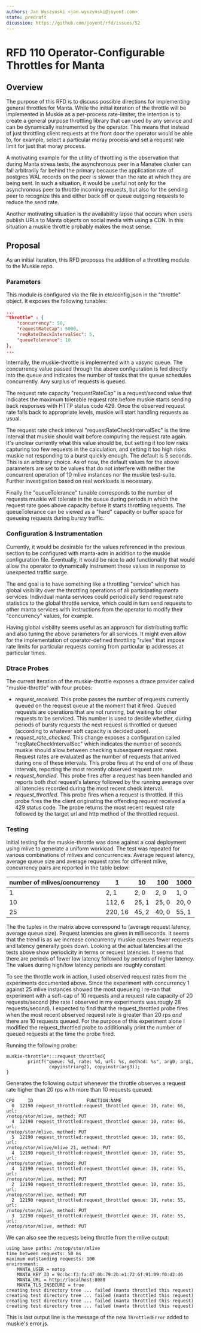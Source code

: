 ```yaml
---
authors: Jan Wyszynski <jan.wyszynski@joyent.com>
state: predraft
dicussion: https://github.com/joyent/rfd/issues/52
---
```


<!--
    This Source Code Form is subject to the terms of the Mozilla Public
    License, v. 2.0. If a copy of the MPL was not distributed with this
    file, You can obtain one at http://mozilla.org/MPL/2.0/.
-->

<!--
    Copyright 2017 <contributor>
-->

# RFD 110 Operator-Configurable Throttles for Manta

## Overview

The purpose of this RFD is to discuss possible directions for implementing
general throttles for Manta. While the initial iteration of the throttle
will be implemented in Muskie as a per-process rate-limiter, the intention
is to create a general purpose throttling library that can used by any
service and can be dynamically instrumented by the operator. This means
that instead of just throttling client requests at the front door the
operator would be able to, for example, select a particular moray process
and set a request rate limit for just that moray process.

A motivating example for the utility of throttling is the observation that
during Manta stress tests, the asynchronous peer in a Manatee cluster can
fall arbitrarily far behind the primary because the application rate of
postgres WAL records on the peer is slower than the rate at which they
are being sent. In such a situation, it would be useful not only for the
asynchronous peer to throttle incoming requests, but also for the sending
peer to recognize this and either back off or queue outgoing requests to
reduce the send rate.

Another motivating situation is the availability lapse that occurs when
users publish URLs to Manta objects on social media with using a CDN.
In this situation a muskie throttle probably makes the most sense.

## Proposal

As an initial iteration, this RFD proposes the addition of a throttling
module to the Muskie repo.

### Parameters

This module is configured via the file in
etc/config.json in the "throttle" object. It exposes the following
tunables:

```json
...
"throttle" : {
	"concurrency": 50,
	"requestRateCap": 5000,
	"reqRateCheckIntervalSec": 5,
	"queueTolerance": 10
},
...
```

Internally, the muskie-throttle is implemented with a vasync queue. The
concurrency value passed through the above configuration is fed directly
into the queue and indicates the number of tasks that the queue schedules
concurrently. Any surplus of requests is queued.

The request rate capacity "requestRateCap" is a request/second value that
indicates the maximum tolerable request rate before muskie starts sending
back responses with HTTP status code 429. Once the observed request rate
falls back to appropriate levels, muskie will start handling requests as
usual.

The request rate check interval "requestRateCheckIntervalSec" is the time
interval that muskie should wait before computing the request rate again.
It's unclear currently what this value should be, but setting it too low
risks capturing too few requests in the calculation, and setting it too
high risks muskie not responding to a burst quickly enough. The default
is 5 seconds. This is an arbitrary choice.  As of now, the default values
for the above parameters are set to be values that do not interfere with
neither the concurrent operation of 10 mlive instances nor the muskie 
test-suite. Further investigation based on real workloads is necessary.

Finally the "queueTolerance" tunable corresponds to the number of requests
muskie will tolerate in the queue during periods in which the request rate
goes above capacity before it starts throttling requests. The queueTolerance
can be viewed as a "hard" capacity or buffer space for queueing requests
during bursty traffic.

### Configuration & Instrumentation

Currently, it would be desirable for the values referenced in the
previous section to be configured with manta-adm in addition to the
muskie configuration file. Eventually, it would be nice to add functionality
that would allow the operator to dynamically instrument these values in
response to unexpected traffic surge.

The end goal is to have something like a throttling "service" which has
global visibility over the throttling operations of all participating
manta services. Individual manta services could periodically send request
rate statistics to the global throttle service, which could in turn send
requests to other manta services with instructions from the operator to
modify their "concurrency" values, for example.

Having global visbility seems useful as an approach for distributing
traffic and also tuning the above parameters for all services. It might
even allow for the implementation of operator-defined throttling "rules"
that impose rate limits for particular requests coming from particular
ip addresses at particular times.

### Dtrace Probes

The current iteration of the muskie-throttle exposes a dtrace provider
called "muskie-throttle" with four probes:

- *request_received*. This probe passes the number of requests currently queued
  on the request queue at the moment that it fired. Queued requests are
  operations that are not running, but waiting for other requests to be
  serviced. This number is used to decide whether, during periods of bursty
  requests the next request is throttled or queued (according to whatever soft
  capacity is decided upon).
- *request_rate_checked*. This change exposes a configuration called
  "reqRateCheckIntervalSec" which indicates the number of seconds muskie should
  allow between checking subsequent request rates. Request rates are evaluated as
  the number of requests that arrived during one of these intervals. This probe
  fires at the end of one of these intervals, reporting the most recently
  observed request rate.
- *request_handled*. This probe fires after a request has been handled and
  reports both *that* request's latency followed by the running average over all
  latencies recorded during the most recent check interval.
- *request_throttled*. This probe fires when a request is throttled. If this
  probe fires the the client originating the offending request received a 429
  status code. The probe returns the most recent request rate followed by the target
  url and http method of the throttled request.

### Testing

Initial testing for the muskie-throttle was done against a coal deployment using
mlive to generate a uniform workload. The test was repeated for various
combinations of mlives and concurrencies. Average request latency, average queue
size and average request rates for different mlive, concurrency pairs are
reported in the table below:

| number of mlives/concurrency | 1       | 10    | 100   | 1000  |
|------------------------------|---------|-------|-------|-------|
| 1                            | 2, 1    | 2, 0  | 2, 0  | 1, 0  |
| 10                           | 112, 6  | 25, 1 | 25, 0 | 20, 0 |
| 25                           | 220, 16 | 45, 2 | 40, 0 | 55, 1 |

The the tuples in the matrix above correspond to (average request latency,
average queue size). Request latencies are given in milliseconds. It seems that
the trend is as we increase concurrency muskie queues fewer requests and latency
generally goes down. Looking at the actual latencies all the tests above show
periodicity in terms or request latencies. It seems that there are periods of
fewer low latency followed by periods of higher latency. The values during
high/low latency periods are roughly constant.

To see the throttle work in action, I used observed request rates from the
experiments documented above. Since the experiment with concurrency 1 against 25
mlive instances showed the most queueing I re-ran that experiment with a
soft-cap of 10 requests and a request rate capacity of 20 requests/second (the
rate I observed in my experiments was rougly 28 requests/second). I expected to
find that the request_throttled probe fires when the most recent observed
request rate is greater than 20 rps *and* there are 10 requests queued. For the
purpose of this experiment alone I modified the request_throttled probe to
additionally print the number of queued requests at the time the probe fired.

Running the following probe:
```
muskie-throttle*:::request_throttled{
        printf("queue: %d, rate: %d, url: %s, method: %s", arg0, arg1,
				copyinstr(arg2), copyinstr(arg3));
}
```
Generates the following output whenever the throttle observes a request rate
higher than 20 rps with more than 10 requests queued:
```
CPU     ID                    FUNCTION:NAME
  0  12190 request_throttled:request_throttled queue: 10, rate: 66, url:
/notop/stor/mlive, method: PUT
  4  12190 request_throttled:request_throttled queue: 10, rate: 66, url:
/notop/stor/mlive, method: PUT
  5  12190 request_throttled:request_throttled queue: 10, rate: 66, url:
/notop/stor/mlive/mlive_21, method: PUT
  4  12190 request_throttled:request_throttled queue: 10, rate: 55, url:
/notop/stor/mlive, method: PUT
  4  12190 request_throttled:request_throttled queue: 10, rate: 55, url:
/notop/stor/mlive, method: PUT
  2  12190 request_throttled:request_throttled queue: 10, rate: 55, url:
/notop/stor/mlive, method: PUT
  2  12190 request_throttled:request_throttled queue: 10, rate: 55, url:
/notop/stor/mlive, method: PUT
  3  12190 request_throttled:request_throttled queue: 10, rate: 55, url:
/notop/stor/mlive, method: PUT
```

We can also see the requests being throttle from the mlive output:
```
using base paths: /notop/stor/mlive
time between requests: 50 ms
maximum outstanding requests: 100
environment:
    MANTA_USER = notop
    MANTA_KEY_ID = 9c:bc:f3:fa:47:0b:79:2b:e1:72:6f:91:09:f0:d2:d6
    MANTA_URL = http://localhost:8080
    MANTA_TLS_INSECURE = true
creating test directory tree ... failed (manta throttled this request)
creating test directory tree ... failed (manta throttled this request)
creating test directory tree ... failed (manta throttled this request)
creating test directory tree ... failed (manta throttled this request)
```

This is last output line is the message of the new `ThrottledError`
added to muskie's error.js.